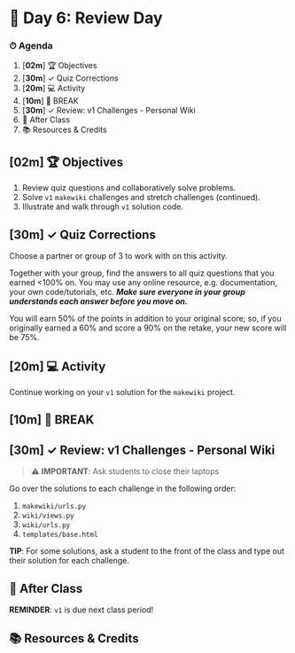 # 📜 Day 6: Review Day

### ⏱ Agenda

1. [**02m**] 🏆 Objectives
1. [**30m**] ✓ Quiz Corrections
1. [**20m**] 💻 Activity
1. [**10m**] 🌴 BREAK
1. [**30m**] ✓ Review: v1 Challenges - Personal Wiki
1. 🌃 After Class
1. 📚 Resources & Credits

## [**02m**] 🏆 Objectives

1. Review quiz questions and collaboratively solve problems.
1. Solve `v1` `makewiki` challenges and stretch challenges (continued).
1. Illustrate and walk through `v1` solution code.

## [**30m**] ✓ Quiz Corrections

Choose a partner or group of 3 to work with on this activity.

Together with your group, find the answers to all quiz questions that you earned <100% on. You may use any online resource, e.g. documentation, your own code/tutorials, etc. **_Make sure everyone in your group understands each answer before you move on._**

You will earn 50% of the points in addition to your original score; so, if you originally earned a 60% and score a 90% on the retake, your new score will be 75%.

## [**20m**] 💻 Activity

Continue working on your `v1` solution for the `makewiki` project.

## [**10m**] 🌴 BREAK

## [**30m**] ✓ Review: v1 Challenges - Personal Wiki

> ⚠️ **IMPORTANT**: Ask students to close their laptops

Go over the solutions to each challenge in the following order:

1. `makewiki/urls.py`
2. `wiki/views.py`
3. `wiki/urls.py`
4. `templates/base.html`

**TIP**: For some solutions, ask a student to the front of the class and type out their solution for each challenge.

## 🌃 After Class

**REMINDER**: `v1` is due next class period!

## 📚 Resources & Credits
